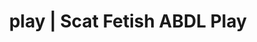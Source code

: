 ---
categories:
- Queer Kinks
- Fantasy Kink
- Ethical Porn
- ASMR Erotica
- Femdom
image: /assets/images/1747714220006.jpg
layout: post
schema:
  description: Premium adult content featuring Scat Fetish, ABDL Play. High-quality
    images with erotic themes.
  keywords:
  - Immersive Erotica
  - Virtual Sex
  - ABDL Play
  - Slow Burn
  - Body Positivity
  - Erotic Audiobooks
  - Scat Fetish
  name: 1747714220006 | Scat Fetish ABDL Play
  type: VisualArtwork
seo:
  description: Featured content with artistic ABDL Play, Scat Fetish. HD images available.
  keywords: ABDL Play, Scat Fetish
  og_image: /assets/images/1747714220006.jpg
  schema_type: VisualArtwork
tags:
- '#play'
- Scat Fetish
- ABDL Play
title: play | Scat Fetish ABDL Play
---